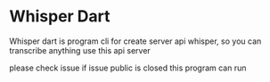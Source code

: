 # Whisper Dart

Whisper dart is program cli for create server api whisper, so you can transcribe anything use this api server

please check issue if issue public is closed this program can run

